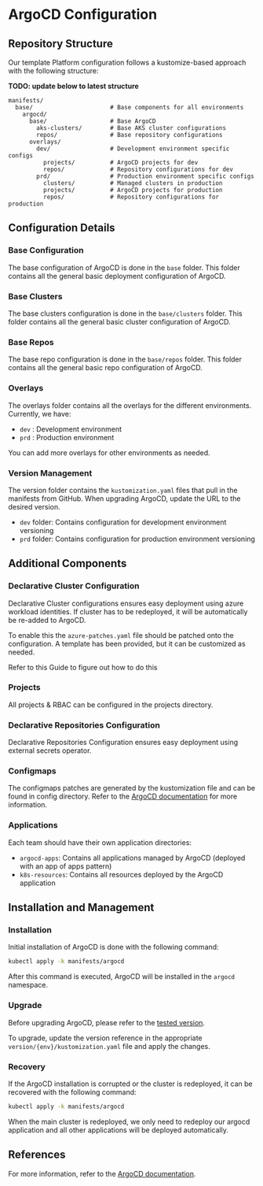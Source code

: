 # ArgoCD Configuration

## Repository Structure

Our template Platform configuration follows a kustomize-based approach with the following structure:

**TODO: update below to latest structure**

```
manifests/
  base/                      # Base components for all environments
    argocd/                  
      base/                  # Base ArgoCD
        aks-clusters/        # Base AKS cluster configurations
        repos/               # Base repository configurations
      overlays/
        dev/                 # Development environment specific configs
          projects/          # ArgoCD projects for dev
          repos/             # Repository configurations for dev
        prd/                 # Production environment specific configs
          clusters/          # Managed clusters in production
          projects/          # ArgoCD projects for production
          repos/             # Repository configurations for production
```

## Configuration Details

### Base Configuration
The base configuration of ArgoCD is done in the `base` folder.
This folder contains all the general basic deployment configuration of ArgoCD.

### Base Clusters
The base clusters configuration is done in the `base/clusters` folder.
This folder contains all the general basic cluster configuration of ArgoCD.

### Base Repos
The base repo configuration is done in the `base/repos` folder.
This folder contains all the general basic repo configuration of ArgoCD.

### Overlays
The overlays folder contains all the overlays for the different environments.
Currently, we have:
- `dev` : Development environment
- `prd` : Production environment

You can add more overlays for other environments as needed.

### Version Management
The version folder contains the `kustomization.yaml` files that pull in the manifests from GitHub. When upgrading ArgoCD, update the URL to the desired version.
- `dev` folder: Contains configuration for development environment versioning
- `prd` folder: Contains configuration for production environment versioning

## Additional Components

### Declarative Cluster Configuration

Declarative Cluster configurations ensures easy deployment using azure workload identities. If cluster has to be redeployed, it will be automatically be re-added to ArgoCD.

To enable this the `azure-patches.yaml` file should be patched onto the configuration. A template has been provided, but it can be customized as needed.

Refer to this Guide to figure out how to do this

### Projects
All projects & RBAC can be configured in the projects directory.

### Declarative Repositories Configuration
Declarative Repositories Configuration ensures easy deployment using external secrets operator.

### Configmaps
The configmaps patches are generated by the kustomization file and can be found in config directory.
Refer to the [ArgoCD documentation](https://argoproj.github.io/argo-cd/operator-manual/cluster-bootstrapping/) for more information.

### Applications
Each team should have their own application directories:
- `argocd-apps`: Contains all applications managed by ArgoCD (deployed with an app of apps pattern)
- `k8s-resources`: Contains all resources deployed by the ArgoCD application

## Installation and Management

### Installation

Initial installation of ArgoCD is done with the following command:

```bash
kubectl apply -k manifests/argocd
```
After this command is executed, ArgoCD will be installed in the `argocd` namespace.

### Upgrade
Before upgrading ArgoCD, please refer to the [tested version](https://argo-cd.readthedocs.io/en/stable/operator-manual/installation/#supported-versions).

To upgrade, update the version reference in the appropriate `version/{env}/kustomization.yaml` file and apply the changes.

### Recovery
If the ArgoCD installation is corrupted or the cluster is redeployed, it can be recovered with the following command:

```bash
kubectl apply -k manifests/argocd
```
When the main cluster is redeployed, we only need to redeploy our argocd application and all other applications will be deployed automatically.

## References

For more information, refer to the [ArgoCD documentation](https://argoproj.github.io/argo-cd/operator-manual/cluster-bootstrapping/).